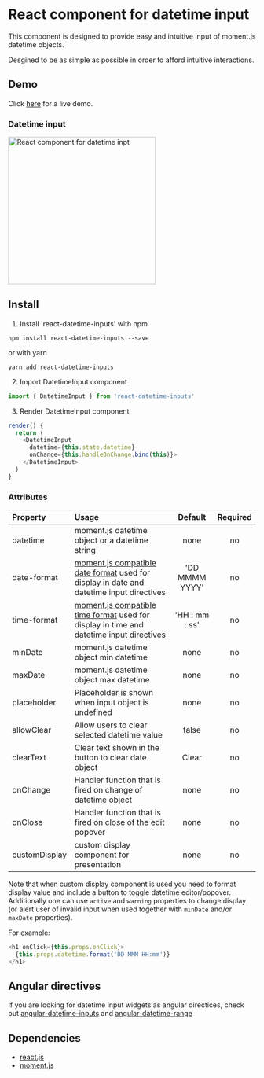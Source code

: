 # React component for datetime input

This component is designed to provide easy and intuitive input of moment.js datetime objects.

Desgined to be as simple as possible in order to afford intuitive interactions.


## Demo
Click <a href="https://rawgit.com/g1eb/react-datetime-inputs/master/" target="_blank">here</a> for a live demo.


### Datetime input
[<img src="https://raw.githubusercontent.com/g1eb/react-datetime-inputs/master/images/datetime.png" alt="React component for datetime inpt" width="300px">](https://rawgit.com/g1eb/react-datetime-inputs/master/)


## Install

1) Install 'react-datetime-inputs' with npm

```
npm install react-datetime-inputs --save
```

or with yarn

```
yarn add react-datetime-inputs
```

2) Import DatetimeInput component


```javascript
import { DatetimeInput } from 'react-datetime-inputs'
```

3) Render DatetimeInput component

```javascript
render() {
  return (
    <DatetimeInput
      datetime={this.state.datetime}
      onChange={this.handleOnChange.bind(this)}>
    </DatetimeInput>
  )
}
```


### Attributes

|Property        | Usage           | Default  | Required |
|:------------- |:-------------|:-----:|:-----:|
| datetime | moment.js datetime object or a datetime string | none | no |
| date-format | [moment.js compatible date format](https://momentjs.com/docs/#/displaying/format/) used for display in date and datetime input directives | 'DD MMMM YYYY' | no |
| time-format | [moment.js compatible time format](https://momentjs.com/docs/#/displaying/format/) used for display in time and datetime input directives | 'HH : mm : ss' | no |
| minDate | moment.js datetime object min datetime | none | no |
| maxDate | moment.js datetime object max datetime | none | no |
| placeholder | Placeholder is shown when input object is undefined | none | no |
| allowClear | Allow users to clear selected datetime value | false | no |
| clearText | Clear text shown in the button to clear date object | Clear | no |
| onChange | Handler function that is fired on change of datetime object | none | no |
| onClose | Handler function that is fired on close of the edit popover | none | no |
| customDisplay | custom display component for presentation | none | no |

Note that when custom display component is used you need to format display value and include a button to toggle datetime editor/popover. Additionally one can use `active` and `warning` properties to change display (or alert user of invalid input when used together with `minDate` and/or `maxDate` properties).  

For example:
```javascript
<h1 onClick={this.props.onClick}>
  {this.props.datetime.format('DD MMM HH:mm')}
</h1>
```

## Angular directives

If you are looking for datetime input widgets as angular directices, check out [angular-datetime-inputs](https://github.com/g1eb/angular-datetime-inputs) and [angular-datetime-range](https://github.com/g1eb/angular-datetime-range)

## Dependencies

* [react.js](https://reactjs.org/)
* [moment.js](http://momentjs.com/)
